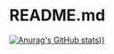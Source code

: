 # README.md
[![Anurag's GitHub stats](https://github-readme-stats.vercel.app/api?username=byronbytes&show_icons=true&theme=synthwave)))](https://github.com/anuraghazra/github-readme-stats)

